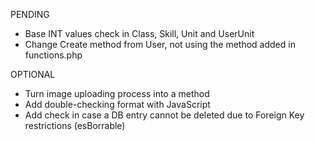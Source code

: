 PENDING
- Base INT values check in Class, Skill, Unit and UserUnit 
- Change Create method from User, not using the method added in functions.php

OPTIONAL
- Turn image uploading process into a method
- Add double-checking format with JavaScript
- Add check in case a DB entry cannot be deleted due to Foreign Key restrictions (esBorrable)